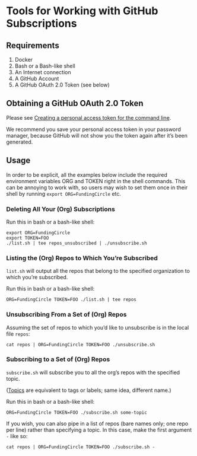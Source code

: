 # Tools for Working with GitHub Subscriptions

## Requirements

1. Docker
1. Bash or a Bash-like shell
1. An Internet connection
1. A GitHub Account
1. A GitHub OAuth 2.0 Token (see below)

## Obtaining a GitHub OAuth 2.0 Token

Please see [Creating a personal access token for the command line](https://help.github.com/articles/creating-a-personal-access-token-for-the-command-line/).

We recommend you save your personal access token in your password manager, because GitHub will not
show you the token again after it’s been generated.

## Usage

In order to be explicit, all the examples below include the required environment variables ORG and
TOKEN right in the shell commands. This can be annoying to work with, so users may wish to set them
once in their shell by running `export ORG=FundingCircle` etc.

### Deleting All Your (Org) Subscriptions

Run this in bash or a bash-like shell:

```shell
export ORG=FundingCircle
export TOKEN=FOO
./list.sh | tee repos_unsubscribed | ./unsubscribe.sh
```

### Listing the (Org) Repos to Which You’re Subscribed

`list.sh` will output all the repos that belong to the specified organization to which you’re
subscribed.

Run this in bash or a bash-like shell:

```shell
ORG=FundingCircle TOKEN=FOO ./list.sh | tee repos
```

### Unsubscribing From a Set of (Org) Repos

Assuming the set of repos to which you’d like to unsubscribe is in the local file `repos`:

```shell
cat repos | ORG=FundingCircle TOKEN=FOO ./unsubscribe.sh
```

### Subscribing to a Set of (Org) Repos

`subscribe.sh` will subscribe you to all the org’s repos with the specified topic.

([Topics](https://help.github.com/articles/about-topics/) are equivalent to tags or labels; same
idea, different name.)

Run this in bash or a bash-like shell:

```shell
ORG=FundingCircle TOKEN=FOO ./subscribe.sh some-topic
```

If you wish, you can also pipe in a list of repos (bare names only; one repo per line) rather than
specifying a topic. In this case, make the first argument `-` like so:

```shell
cat repos | ORG=FundingCircle TOKEN=FOO ./subscribe.sh -
```
